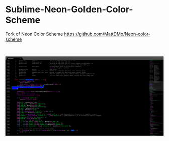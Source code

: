 # Sublime-Neon-Golden-Color-Scheme
Fork of Neon Color Scheme https://github.com/MattDMo/Neon-color-scheme

<br />
<p><img src="https://raw.githubusercontent.com/CoreText/Sublime-Neon-Golden-Color-Scheme/master/Neon_Golden.png" alt="neon golden" /></p>
